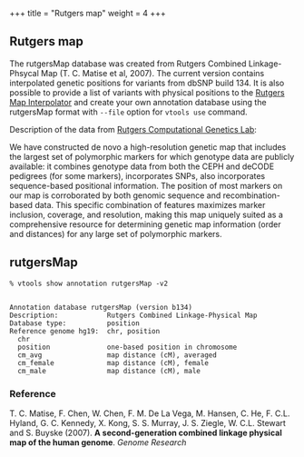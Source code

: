 
+++
title = "Rutgers map"
weight = 4
+++

## Rutgers map


The rutgersMap database was created from Rutgers Combined Linkage-Phsycal Map (T. C. Matise et al, 2007). The current version contains interpolated genetic positions for variants from dbSNP build 134. It is also possible to provide a list of variants with physical positions to the [Rutgers Map Interpolator][1] and create your own annotation database using the rutgersMap format with `--file` option for `vtools use` command. 

Description of the data from [Rutgers Computational Genetics Lab][2]: 



We have constructed de novo a high-resolution genetic map that includes the largest set of polymorphic markers for which genotype data are publicly available: it combines genotype data from both the CEPH and deCODE pedigrees (for some markers), incorporates SNPs, also incorporates sequence-based positional information. The position of most markers on our map is corroborated by both genomic sequence and recombination-based data. This specific combination of features maximizes marker inclusion, coverage, and resolution, making this map uniquely suited as a comprehensive resource for determining genetic map information (order and distances) for any large set of polymorphic markers. 



## rutgersMap

    % vtools show annotation rutgersMap -v2
    

    Annotation database rutgersMap (version b134)
    Description:            Rutgers Combined Linkage-Physical Map
    Database type:          position
    Reference genome hg19:  chr, position
      chr
      position              one-based position in chromosome
      cm_avg                map distance (cM), averaged
      cm_female             map distance (cM), female
      cm_male               map distance (cM), male

### Reference

T. C. Matise, F. Chen, W. Chen, F. M. De La Vega, M. Hansen, C. He, F. C.L. Hyland, G. C. Kennedy, X. Kong, S. S. Murray, J. S. Ziegle, W. C.L. Stewart and S. Buyske (2007). **A second-generation combined linkage physical map of the human genome**. *Genome Research*
    


 [1]: http://compgen.rutgers.edu/mapinterpolator
 [2]: http://compgen.rutgers.edu/maps